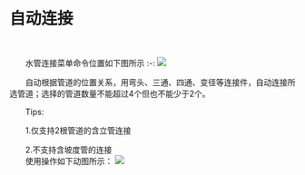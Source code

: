 # 自动连接
<br/>

&emsp;&emsp;水管连接菜单命令位置如下图所示
:-: ![](.topwrite/assets/image_1658901210397.png)
<br/>

&emsp;&emsp;自动根据管道的位置关系，用弯头、三通、四通、变径等连接件，自动连接所选管道；选择的管道数量不能超过4个但也不能少于2个。

&emsp;&emsp;Tips:

&emsp;&emsp;1.仅支持2根管道的含立管连接

&emsp;&emsp;2.不支持含坡度管的连接
<br/>
&emsp;&emsp;使用操作如下动图所示：
![](.topwrite/assets/01自动连接.gif)